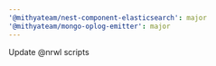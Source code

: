 ```yaml
---
'@mithyateam/nest-component-elasticsearch': major
'@mithyateam/mongo-oplog-emitter': major
---
```


Update @nrwl scripts
